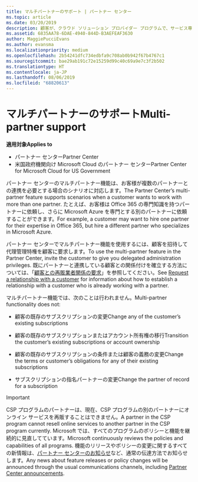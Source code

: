 ```yaml
---
title: マルチパートナーのサポート | パートナー センター
ms.topic: article
ms.date: 03/20/2019
description: 顧客が、クラウド ソリューション プロバイダー プログラムで、サービス専門分野の異なる複数のパートナーとの連携を求める場合があります。
ms.assetid: 6835AA78-6DAE-4940-844D-B3AEFEAF3630
author: MaggiePucciEvans
ms.author: evansma
ms.localizationpriority: medium
ms.openlocfilehash: 2b54241dfc734edbfa9c708ab0b942f67b4767c1
ms.sourcegitcommit: bae29ab191c72e15259d99c40c69a9e7c3f2b502
ms.translationtype: HT
ms.contentlocale: ja-JP
ms.lasthandoff: 08/06/2019
ms.locfileid: "68820613"
---
```

# <a name="multi-partner-support"></a><span data-ttu-id="2c6ee-103">マルチパートナーのサポート</span><span class="sxs-lookup"><span data-stu-id="2c6ee-103">Multi-partner support</span></span>

<span data-ttu-id="2c6ee-104">**適用対象**</span><span class="sxs-lookup"><span data-stu-id="2c6ee-104">**Applies to**</span></span>

-  <span data-ttu-id="2c6ee-105">パートナー センター</span><span class="sxs-lookup"><span data-stu-id="2c6ee-105">Partner Center</span></span>
-  <span data-ttu-id="2c6ee-106">米国政府機関向け Microsoft Cloud のパートナー センター</span><span class="sxs-lookup"><span data-stu-id="2c6ee-106">Partner Center for Microsoft Cloud for US Government</span></span>

<span data-ttu-id="2c6ee-107">パートナー センターのマルチパートナー機能は、お客様が複数のパートナーとの連携を必要とする場合のシナリオに対応します。</span><span class="sxs-lookup"><span data-stu-id="2c6ee-107">The Partner Center’s multi-partner feature supports scenarios when a customer wants to work with more than one partner.</span></span> <span data-ttu-id="2c6ee-108">たとえば、お客様は Office 365 の専門知識を持つパートナーに依頼し、さらに Microsoft Azure を専門とする別のパートナーに依頼することができます。</span><span class="sxs-lookup"><span data-stu-id="2c6ee-108">For example, a customer may want to hire one partner for their expertise in Office 365, but hire a different partner who specializes in Microsoft Azure.</span></span>

<span data-ttu-id="2c6ee-109">パートナー センターでマルチパートナー機能を使用するには、顧客を招待して代理管理特権を顧客に要求します。</span><span class="sxs-lookup"><span data-stu-id="2c6ee-109">To use the multi-partner feature in the Partner Center, invite the customer to give you delegated administration privileges.</span></span> <span data-ttu-id="2c6ee-110">既にパートナーと連携している顧客との関係付けを確立する方法については、「[顧客との再販業者関係の要求](request-a-relationship-with-a-customer.md)」を参照してください。</span><span class="sxs-lookup"><span data-stu-id="2c6ee-110">See [Request a relationship with a customer](request-a-relationship-with-a-customer.md) for information about how to establish a relationship with a customer who is already working with a partner.</span></span>

<span data-ttu-id="2c6ee-111">マルチパートナー機能では、次のことは行われません。</span><span class="sxs-lookup"><span data-stu-id="2c6ee-111">Multi-partner functionality does not:</span></span>

- <span data-ttu-id="2c6ee-112">顧客の既存のサブスクリプションの変更</span><span class="sxs-lookup"><span data-stu-id="2c6ee-112">Change any of the customer’s existing subscriptions</span></span>

- <span data-ttu-id="2c6ee-113">顧客の既存のサブスクリプションまたはアカウント所有権の移行</span><span class="sxs-lookup"><span data-stu-id="2c6ee-113">Transition the customer’s existing subscriptions or account ownership</span></span>

- <span data-ttu-id="2c6ee-114">顧客の既存のサブスクリプションの条件または顧客の義務の変更</span><span class="sxs-lookup"><span data-stu-id="2c6ee-114">Change the terms or customer’s obligations for any of their existing subscriptions</span></span>

- <span data-ttu-id="2c6ee-115">サブスクリプションの指名パートナーの変更</span><span class="sxs-lookup"><span data-stu-id="2c6ee-115">Change the partner of record for a subscription</span></span>

> [!IMPORTANT]  
> <span data-ttu-id="2c6ee-116">CSP プログラムのパートナーは、現在、CSP プログラムの別のパートナーにオンライン サービスを再販することはできません。</span><span class="sxs-lookup"><span data-stu-id="2c6ee-116">A partner in the CSP program cannot resell online services to another partner in the CSP program currently.</span></span> <span data-ttu-id="2c6ee-117">Microsoft では、すべてのプログラムのポリシーと機能を継続的に見直してています。</span><span class="sxs-lookup"><span data-stu-id="2c6ee-117">Microsoft continuously reviews the policies and capabilities of all programs.</span></span> <span data-ttu-id="2c6ee-118">機能のリリースやポリシーの変更に関するすべての新情報は、[パートナー センターのお知らせ](https://partner.microsoft.com/pcv/announcements)など、通常の伝達方法でお知らせします。</span><span class="sxs-lookup"><span data-stu-id="2c6ee-118">Any news about feature releases or policy changes will be announced through the usual communications channels, including [Partner Center announcements](https://partner.microsoft.com/pcv/announcements).</span></span>